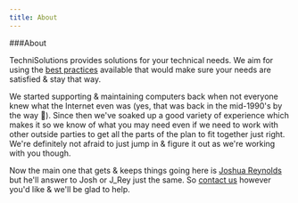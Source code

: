 ```yaml
---
title: About
---
```


###About

TechniSolutions provides solutions for your technical needs. We aim for using the [best practices](http://www.bestpractice.technology/) available that would make sure your needs are satisfied & stay that way.

We started supporting & maintaining computers back when not everyone knew what the Internet even was (yes, that was back in the mid-1990's by the way 🙂). Since then we've soaked up a good variety of experience which makes it so we know of what you may need even if we need to work with other outside parties to get all the parts of the plan to fit together just right. We're definitely not afraid to just jump in & figure it out as we're working with you though.

Now the main one that gets & keeps things going here is [Joshua Reynolds](mailto:j@techni.solutions) but he'll answer to Josh or J_Rey just the same. So [contact us](/contact) however you'd like & we'll be glad to help.
